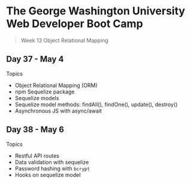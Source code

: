 # **The George Washington University Web Developer Boot Camp**
> Week 13 Object Relational Mapping

## **Day 37 - May 4**
Topics
- Object Relational Mapping (ORM)
- npm Sequelize package
- Sequelize models
- Sequelize model methods: findAll(), findOne(), update(), destroy()
- Asynchronous JS with async/await

## **Day 38 - May 6**
Topics
- Restful API routes
- Data validation with sequelize
- Password hashing with `bcrypt`
- Hooks on sequelize model